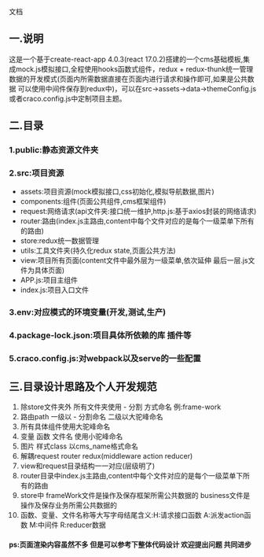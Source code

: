 文档

## 一.说明

这是一个基于create-react-app 4.0.3(react 17.0.2)搭建的一个cms基础模板,集成mock.js模拟接口,全程使用hooks函数式组件，redux + redux-thunk统一管理数据的开发模式(页面内所需数据直接在页面内进行请求和操作即可,如果是公共数据 可以使用中间件保存到redux中)，可以在src->assets->data->themeConfig.js或者craco.config.js中定制项目主题。
 
## 二.目录

### 1.public:静态资源文件夹

### 2.src:项目资源

* assets:项目资源(mock模拟接口,css初始化,模拟导航数据,图片)
* components:组件(页面公共组件,cms框架组件)
* request:网络请求(api文件夹:接口统一维护,http.js:基于axios封装的网络请求)
* router:路由(index.js主路由,content中每个文件对应的是每个一级菜单下所有的路由)
* store:redux统一数据管理
* utils:工具文件夹(持久化redux state,页面公共方法)
* view:项目所有页面(content文件中最外层为一级菜单,依次延伸 最后一层.js文件为具体页面)
* APP.js:项目主组件
* index.js:项目入口文件

### 3.env:对应模式的环境变量(开发,测试,生产)

### 4.package-lock.json:项目具体所依赖的库 插件等

### 5.craco.config.js:对webpack以及serve的一些配置

## 三.目录设计思路及个人开发规范
1. 除store文件夹外 所有文件夹使用 - 分割 方式命名 例:frame-work
2. 路由path 一级以 - 分割命名 二级以大驼峰命名
3. 所有具体组件使用大驼峰命名
4. 变量 函数 文件名 使用小驼峰命名
5. 图片 样式class 以cms_name格式命名
6. 解耦request router redux(middleware action reducer)
7. view和request目录结构一一对应(层级明了)
8. router目录中index.js主路由,content中每个文件对应的是每个一级菜单下所有的路由
9. store中 frameWork文件是操作及保存框架所需公共数据的 business文件是操作及保存业务所需公共数据的
10. 函数、变量、文件名称等大写字母结尾含义:H:请求接口函数 A:派发action函数 M:中间件 R:reducer数据

#### ps:页面渲染内容虽然不多 但是可以参考下整体代码设计 欢迎提出问题 共同进步 
